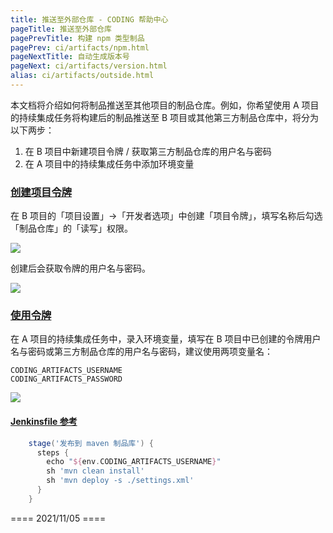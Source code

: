 ```yaml
---
title: 推送至外部仓库 - CODING 帮助中心
pageTitle: 推送至外部仓库
pagePrevTitle: 构建 npm 类型制品
pagePrev: ci/artifacts/npm.html
pageNextTitle: 自动生成版本号
pageNext: ci/artifacts/version.html
alias: ci/artifacts/outside.html
---
```


本文档将介绍如何将制品推送至其他项目的制品仓库。例如，你希望使用 A 项目的持续集成任务将构建后的制品推送至 B 项目或其他第三方制品仓库中，将分为以下两步：

1.  在 B 项目中新建项目令牌 / 获取第三方制品仓库的用户名与密码
1.  在 A 项目中的持续集成任务中添加环境变量

### [创建项目令牌](#create-token)

在 B 项目的「项目设置」→「开发者选项」中创建「项目令牌」，填写名称后勾选「制品仓库」的「读写」权限。

![](https://help-assets.codehub.cn/enterprise/20211104195810.png)

创建后会获取令牌的用户名与密码。

![](https://help-assets.codehub.cn/enterprise/20211104195908.png)

### [使用令牌](#use-token)

在 A 项目的持续集成任务中，录入环境变量，填写在 B 项目中已创建的令牌用户名与密码或第三方制品仓库的用户名与密码，建议使用两项变量名：

```shell
CODING_ARTIFACTS_USERNAME
CODING_ARTIFACTS_PASSWORD
```

![](https://help-assets.codehub.cn/enterprise/20211102110324.png)

#### [Jenkinsfile 参考](#jenkinsfile)

```groovy
    stage('发布到 maven 制品库') {
      steps {
        echo "${env.CODING_ARTIFACTS_USERNAME}"
        sh 'mvn clean install'
        sh 'mvn deploy -s ./settings.xml'
      }
    }
```

==== 2021/11/05 ====
